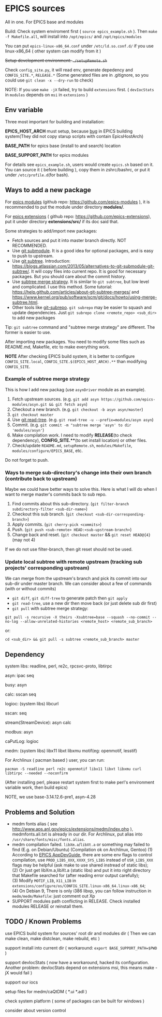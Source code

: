 EPICS sources
=============
All in one. For EPICS base and modules

Build: Check system enviroment first ( `source epics_example.sh` ). Then `make -f Makefile.all`, will install into `/opt/epics/` and `/opt/epics/modules`

You can put `epics-linux-x86_64.conf` under `/etc/ld.so.conf.d/` if you use linux-x86\_64 ( other system can modify from it )

~~Setup development environment: `./setupRemote.sh`~~

Check `config_site.py`, it will read env, generate depedency and `CONFIG_SITE.*`, `RELEASE.*` (Some generated files are in .gitignore, so you could use `git clean -x --dry-run` to check)

NOTE: If you use `make -jX` failed, try to build `extensions` first. ( `devIocStats` in `modules` depends on `msi` in `extensions` )

Env variable
------------
Three most important for building and installation:

**EPICS_HOST_ARCH** must setup, because [bug](https://bugs.launchpad.net/epics-base/+bug/1719670) in EPICS building system(They did not copy starup scripts with contain EpicsHostArch)

**BASE_PATH** for epics base (install to and search) location

**BASE\_SUPPORT\_PATH** for epics modules

For details see `epics_example.sh`, users would create `epics.sh` based on it. You can source it ( before building ), copy them in zshrc/bashrc, or put it under `/etc/profile.d`(for bash).

Ways to add a new package
-------------------------
For [epics modules](http://aps.anl.gov/epics/modules/index.php) (github repo: https://github.com/epics-modules ), it is recommended to put the module under directory **modules/**.

For [epics extensions](http://www.aps.anl.gov/epics/extensions/index.php) ( github repo: https://github.com/epics-extensions), put it under directory **extensions/src/** if its doc said that.

Some strategies to add/import new packages:

* Fetch sources and put it into master branch directly. NOT RECOMMENDED.
* Use [git submodule](https://git-scm.com/docs/git-submodule). It is a good idea for optional packages, and is easy to push to upstream.
* Use [git subtree](http://git.kernel.org/cgit/git/git.git/plain/contrib/subtree/git-subtree.txt). Introduction: https://blogs.atlassian.com/2013/05/alternatives-to-git-submodule-git-subtree/. It will copy files into current repo. It is good for necessary packages. But you should care about the commit history.
* Use [subtree merge strategy](https://git-scm.com/book/en/Git-Tools-Subtree-Merging). It is similar to `git subtree`, but low level and complicated. I use this method. Some tutorial: https://help.github.com/articles/about-git-subtree-merges/ and https://www.kernel.org/pub/software/scm/git/docs/howto/using-merge-subtree.html.
* Other tools like [git-subrepo](https://github.com/ingydotnet/git-subrepo). `git subrepo` may be easier to squash and update dependencies. Just `git subrepo clone <remote_repo> <sub_dir>` to add new packages

Tip: `git subtree` command and "subtree merge strategy" are different. The former is easier to use.

After importing new packages. You need to modify some files such as README.md, Makefile, etc to make everything work. 

**NOTE** After checking EPICS build system, it is better to configure `CONFIG_SITE.local`, `CONFIG_SITE.$(EPICS_HOST_ARCH).**` than modifying `CONFIG_SITE`.

### Example of subtree merge strategy ###

This is how I add new packag (use `asynDriver` module as an example).

1. Fetch upstream sources. (e.g. `git add asyn https://github.com/epics-modules/asyn.git && git fetch asyn`)
2. Checkout a new branch. (e.g. `git checkout -b asyn asyn/master`)
3. `git checkout master`
4. Use [git read-tree](https://git-scm.com/docs/git-read-tree). (e.g. `git read-tree -u --prefix=modules/asyn asyn`)
5. Commit. (e.g. `git commit -m "subtree merge 'asyn' to dir 'modules/asyn'`)
6. Make compilation work. I need to modify **RELEASE**(to check dependency), **CONFIG\_SITE.\*\***(to set install location) or other files.
7. Check/update `README.md`, `setupRemote.sh`, `modules/Makefile`, `modules/configure/EPICS_BASE`, etc.

Do not forget to push.

### Ways to merge sub-directory's change into their own branch (contribute back to upstream) ###

Maybe we could have better ways to solve this. Here is what I will do when I want to merge master's commits back to sub repo.

1. Find commits about this sub-directory. (`git filter-branch subdirectory-filter <sub-dir-name>`)
2. Checkout this sub branch. (`git checkout <sub-dir-corresponding-branch>`) 
3. Apply commits. (`git cherry-pick <commits>`)
4. Push. (`git push <sub-remote> HEAD:<sub-upstream-branch>`)
5. Change back and reset. (`git checkout master` && `git reset HEAD@{4}`(may not 4)

If we do not use filter-branch, then git reset should not be used.

### Update local subtree with remote upstream (tracking sub projects' corresponding upstream) ###
We can merge from the upstream's branch and pick its commit into our sub-dir under master branch. We can consider about a few of commands (with or without commits)

* `git diff`, `git diff-tree` to generate patch then `git apply`
* `git read-tree`, use a new dir then move back (or just delete sub dir first)
* `git pull` with subtree merge strategy:

`git pull -s recursive -X theirs -Xsubtree=base --squash --no-commit --no-log --allow-unrelated-histories <remote_host> <remote_sub_branch>`

or:

`cd <sub_dir> && git pull -s subtree <remote_sub_branch> master`

Dependency
----------
system libs: readline, perl, re2c, rpcsvc-proto, libtirpc

asyn: ipac seq

busy: asyn

calc: sscan seq

logioc: (system libs) libcurl

sscan: seq

stream(StreamDevice): asyn calc

modbus: asyn

caPutLog: logioc

medm: (system libs) libx11 libxt libxmu motif(eg: openmotif, lesstif)

For Archlinux ( pacman based ) user, you can run:

`pacman -S readline perl re2c openmotif libx11 libxt libxmu curl libtirpc --needed --noconfirm`

(After installing perl, please restart system first to make perl's environment variable work, then build epics)

NOTE, we use base-3.14.12.6-pre1, asyn-4.28

Problems and Solution
---------------------
* medm fonts alias ( see http://www.aps.anl.gov/epics/extensions/medm/index.php ), medmfonts.ali.txt is already in our dir. For Archlinux, put alias into `/usr/share/fonts/misc/fonts.alias`.
* medm compilation failed. `libXm.a`/`libXt.a` or something may failed to find (E.g. on Debian/Ubuntu) (Compilation ok on Archlinux, Gentoo)
(1) According to [EPICS AppDevGuide](http://www.aps.anl.gov/epics/base/R3-14/12-docs/AppDevGuide.pdf), there are some env flags to control compilation, use `PROD_LIBS_XXX`, `XXXX_SYS_LIBS` instead of `USR_LIBS_XXX` flags may be helpful (ask make to use shared instread of static libs);   
(2) Or just get libXm.a,libXt.a (static libs) and put it into right directory that Makefile searched for (after reading error output carefully);  
(3) Modify `MOTIF_LIB`, `X11_LIB` in `extensions/configure/os/CONFIG_SITE.linux-x86_64.linux-x86_64`;  
(4) On Debian 9, There is only i386 libxp, you can follow instruction in `medm/medm/Makefile`: just comment out Xp
* SUPPORT modules path conflicting in RELEASE. Check installed modules RELEASE or reinstall them.

TODO / Known Problems
---------------------
use EPICS build system for sources' root dir and modules dir ( Then we can make clean, make distclean, make rebuild, etc )

support install into current dir ( workaround: `export BASE_SUPPORT_PATH=$PWD` )

support devIocStats ( now have a workaround, hacked its configuration. Another problem: devIocStats depend on extensions msi, this means make -jX would fail )

support our iocs

setup files for medm/caQtDM ( *.ui *.adl )

check system platform ( some of packages can be built for windows )

consider about version control
